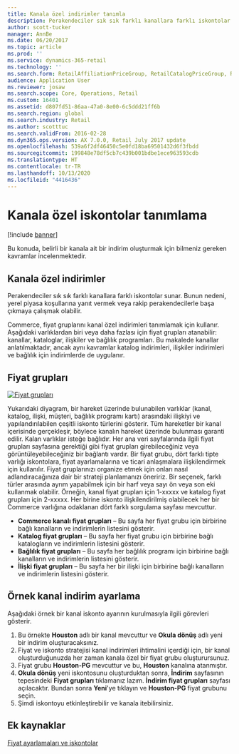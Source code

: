 ```yaml
---
title: Kanala özel indirimler tanımla
description: Perakendeciler sık sık farklı kanallara farklı iskontolar uygular. Bu konuda, belirli bir kanala ait bir indirim oluşturmak için bilmeniz gereken kavramlar incelenmektedir.
author: scott-tucker
manager: AnnBe
ms.date: 06/20/2017
ms.topic: article
ms.prod: ''
ms.service: dynamics-365-retail
ms.technology: ''
ms.search.form: RetailAffiliationPriceGroup, RetailCatalogPriceGroup, RetailChannelPriceGroup, RetailDiscountPriceGroup, RetailDiscountPricingWorkspace, RetailPeriodicDiscount, RetailStoreItemPriceList, RetailStoreTable
audience: Application User
ms.reviewer: josaw
ms.search.scope: Core, Operations, Retail
ms.custom: 16401
ms.assetid: d807fd51-86aa-47a0-8e00-6c5ddd21ff6b
ms.search.region: global
ms.search.industry: Retail
ms.author: scotttuc
ms.search.validFrom: 2016-02-28
ms.dyn365.ops.version: AX 7.0.0, Retail July 2017 update
ms.openlocfilehash: 539a6f2df46450c5e0fd18ba69501432d6f3fbdd
ms.sourcegitcommit: 199848e78df5cb7c439b001bdbe1ece963593cdb
ms.translationtype: HT
ms.contentlocale: tr-TR
ms.lasthandoff: 10/13/2020
ms.locfileid: "4416436"
---
```

# <a name="define-channel-specific-discounts"></a>Kanala özel iskontolar tanımlama

[!include [banner](includes/banner.md)]

Bu konuda, belirli bir kanala ait bir indirim oluşturmak için bilmeniz gereken kavramlar incelenmektedir.

## <a name="channel-specific-discounts"></a>Kanala özel indirimler

Perakendeciler sık sık farklı kanallara farklı iskontolar sunar. Bunun nedeni, yerel piyasa koşullarına yanıt vermek veya rakip perakendecilerle başa çıkmaya çalışmak olabilir.

Commerce, fiyat gruplarını kanal özel indirimleri tanımlamak için kullanır. Aşağıdaki varlıklardan biri veya daha fazlası için fiyat grupları atanabilir: kanallar, kataloglar, ilişkiler ve bağlılık programları. Bu makalede kanallar anlatılmaktadır, ancak aynı kavramlar katalog indirimleri, ilişkiler indirimleri ve bağlılık için indirimlerde de uygulanır.

## <a name="price-groups"></a>Fiyat grupları

[![Fiyat grupları](./media/price-groups-1024x608.png)](./media/price-groups.png)

Yukarıdaki diyagram, bir hareket üzerinde bulunabilen varlıklar (kanal, katalog, ilişki, müşteri, bağlılık programı kartı) arasındaki ilişkiyi ve yapılandırılabilen çeşitli iskonto türlerini gösterir. Tüm hareketler bir kanal içerisinde gerçekleşir, böylece kanalın hareket üzerinde bulunması garanti edilir. Kalan varlıklar isteğe bağlıdır. Her ana veri sayfalarında ilgili fiyat grupları sayfasına gerektiği gibi fiyat grupları girebileceğiniz veya görüntüleyebileceğiniz bir bağlantı vardır. Bir fiyat grubu, dört farklı tipte varlığı iskontolara, fiyat ayarlamalarına ve ticari anlaşmalara ilişkilendirmek için kullanılır. Fiyat gruplarınızı organize etmek için onları nasıl adlandıracağınıza dair bir strateji planlamanızı öneririz. Bir seçenek, farklı türler arasında ayrım yapabilmek için bir harf veya sayı ön veya son eki kullanmak olabilir. Örneğin, kanal fiyat grupları için 1-xxxxx ve katalog fiyat grupları için 2-xxxxx. Her birine iskonto ilişkilendirilmiş olabilecek her bir Commerce varlığına odaklanan dört farklı sorgulama sayfası mevcuttur.

- **Commerce kanalı fiyat grupları** – Bu sayfa her fiyat grubu için birbirine bağlı kanalların ve indirimlerin listesini gösterir.
- **Katalog fiyat grupları** – Bu sayfa her fiyat grubu için birbirine bağlı katalogların ve indirimlerin listesini gösterir.
- **Bağlılık fiyat grupları** – Bu sayfa her bağlılık programı için birbirine bağlı kanalların ve indirimlerin listesini gösterir.
- **İlişki fiyat grupları** – Bu sayfa her bir ilişki için birbirine bağlı kanalların ve indirimlerin listesini gösterir.

## <a name="example-channel-discount-set-up"></a>Örnek kanal indirim ayarlama

Aşağıdaki örnek bir kanal iskonto ayarının kurulmasıyla ilgili görevleri gösterir.

1. Bu örnekte **Houston** adlı bir kanal mevcuttur ve **Okula dönüş** adlı yeni bir indirim oluşturacaksınız.
2. Fiyat ve iskonto stratejisi kanal indirimleri ihtimalini içerdiği için, bir kanal oluşturduğunuzda her zaman kanala özel bir fiyat grubu oluşturursunuz.
3. Fiyat grubu **Houston-PG** mevcuttur ve bu, **Houston** kanalına atanmıştır.
4. **Okula dönüş** yeni iskontosunu oluşturduktan sonra, **İndirim** sayfasının tepesindeki **Fiyat grupları** tıklamanız lazım. **İndirim fiyat grupları** sayfası açılacaktır. Bundan sonra **Yeni**'ye tıklayın ve **Houston-PG** fiyat grubunu seçin.
5. Şimdi iskontoyu etkinleştirebilir ve kanala itebilirsiniz.

## <a name="additional-resources"></a>Ek kaynaklar

[Fiyat ayarlamaları ve iskontolar](price-adjustments-discounts.md)
